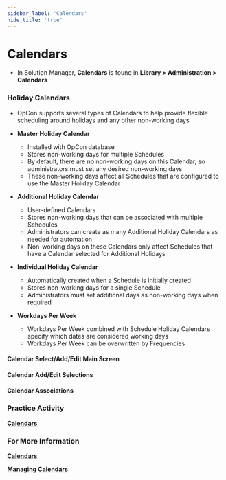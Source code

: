 ```yaml
---
sidebar_label: 'Calendars'
hide_title: 'true'
---
```


# Calendars

* In Solution Manager, **Calendars** is found in **Library > Administration > Calendars**

### Holiday Calendars

* OpCon supports several types of Calendars to help provide flexible scheduling around holidays and any other non-working days 

* **Master Holiday Calendar**
  * Installed with OpCon database
  * Stores non-working days for multiple Schedules
  * By default, there are no non-working days on this Calendar, so administrators must set any desired non-working days
  * These non-working days affect all Schedules that are configured to use the Master Holiday Calendar
* **Additional Holiday Calendar**
  * User-defined Calendars
  * Stores non-working days that can be associated with multiple Schedules
  * Administrators can create as many Additional Holiday Calendars as needed for automation
  * Non-working days on these Calendars only affect Schedules that have a Calendar selected for Additional Holidays
* **Individual Holiday Calendar**
  * Automatically created when a Schedule is initially created
  * Stores non-working days for a single Schedule
  * Administrators must set additional days as non-working days when required

* **Workdays Per Week**
    * Workdays Per Week combined with Schedule Holiday Calendars specify which dates are considered working days
    * Workdays Per Week can be overwritten by Frequencies


#### Calendar Select/Add/Edit Main Screen



#### Calendar Add/Edit Selections



#### Calendar Associations

### Practice Activity

**<a href="practice-calendars" target="_blank">Calendars</a>**

### For More Information

**[Calendars](https://help.smatechnologies.com/opcon/core/objects/calendars)**

**[Managing Calendars](https://help.smatechnologies.com/opcon/core/Files/UI/Solution-Manager/Library/Managing-Calendars)**


